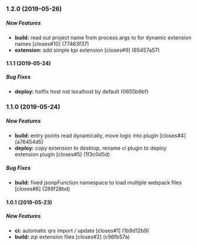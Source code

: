 ### 1.2.0 (2019-05-26)

##### New Features

* **build:**  read out project name from process.args to for dynamic extension names [closes#10] (77463f37)
* **extension:**  add simple kpi extension [closes#9] (65457a57)

#### 1.1.1 (2019-05-24)

##### Bug Fixes

* **deploy:**  hotfix host not localhost by default (0655b6bf)

### 1.1.0 (2019-05-24)

##### New Features

* **build:**  entry points read dynamically, move logic into plugin [closes#4] (a76454d5)
* **deploy:**  copy extension to desktop, rename ci plugin to deploy extension plugin [closes#5] (1f3c0d5d)

##### Bug Fixes

* **build:**  fixed jsonpFunction namespace to load multiple webpack files [closes#6] (289f28bd)

#### 1.0.1 (2019-05-23)

##### New Features

* **ci:**  automatic qrs import / update [closes#1] (1b9d12b9)
* **build:**  zip extension files [closes#2] (c96fb57a)
